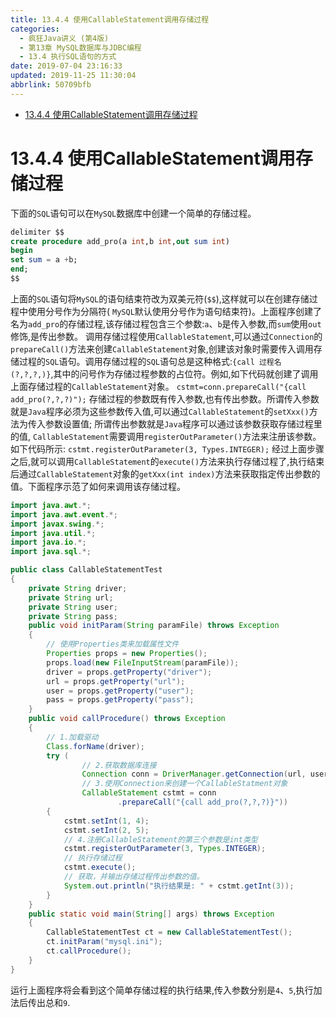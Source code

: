 ```yaml
---
title: 13.4.4 使用CallableStatement调用存储过程
categories: 
  - 疯狂Java讲义 (第4版)
  - 第13章 MySQL数据库与JDBC编程
  - 13.4 执行SQL语句的方式
date: 2019-07-04 23:16:33
updated: 2019-11-25 11:30:04
abbrlink: 50709bfb
---
```

<div id='my_toc'>

- [13.4.4 使用CallableStatement调用存储过程](/JavaReadingNotes/50709bfb/#13-4-4-使用CallableStatement调用存储过程)

</div>
<!--more-->
<script>if (navigator.platform.toLowerCase() == 'win32'){document.getElementById('my_toc').style.display = 'none';}</script>

<!--end-->
# 13.4.4 使用CallableStatement调用存储过程 #
下面的`SQL`语句可以在`MySQL`数据库中创建一个简单的存储过程。
```sql
delimiter $$
create procedure add_pro(a int,b int,out sum int)
begin
set sum = a +b;
end;
$$
```
上面的`SQL`语句将`MySQL`的语句结束符改为双美元符(`$$`),这样就可以在创建存储过程中使用分号作为分隔符( `MySQL`默认使用分号作为语句结束符)。上面程序创建了名为`add_pro`的存储过程,该存储过程包含三个参数:`a`、`b`是传入参数,而`sum`使用`out`修饰,是传出参数。
调用存储过程使用`CallableStatement`,可以通过`Connection`的`prepareCall()`方法来创建`CallableStatement`对象,创建该对象时需要传入调用存储过程的`SQL`语句。调用存储过程的`SQL`语句总是这种格式:`{call 过程名 (?,?,?,)}`,其中的问号作为存储过程参数的占位符。例如,如下代码就创建了调用上面存储过程的`CallableStatement`对象。
`cstmt=conn.prepareCall("{call add_pro(?,?,?)");`
存储过程的参数既有传入参数,也有传出参数。所谓传入参数就是`Java`程序必须为这些参数传入值,可以通过`CallableStatement`的`setXxx()`方法为传入参数设置值;
所谓传出参数就是`Java`程序可以通过该参数获取存储过程里的值, `CallableStatement`需要调用`registerOutParameter()`方法来注册该参数。如下代码所示:
`cstmt.registerOutParameter(3, Types.INTEGER);`
经过上面步骤之后,就可以调用`CallableStatement`的`execute()`方法来执行存储过程了,执行结束后通过`CallableStatement`对象的`getXxx(int index)`方法来获取指定传出参数的值。下面程序示范了如何来调用该存储过程。
```java
import java.awt.*;
import java.awt.event.*;
import javax.swing.*;
import java.util.*;
import java.io.*;
import java.sql.*;

public class CallableStatementTest
{
    private String driver;
    private String url;
    private String user;
    private String pass;
    public void initParam(String paramFile) throws Exception
    {
        // 使用Properties类来加载属性文件
        Properties props = new Properties();
        props.load(new FileInputStream(paramFile));
        driver = props.getProperty("driver");
        url = props.getProperty("url");
        user = props.getProperty("user");
        pass = props.getProperty("pass");
    }
    public void callProcedure() throws Exception
    {
        // 1.加载驱动
        Class.forName(driver);
        try (
                // 2.获取数据库连接
                Connection conn = DriverManager.getConnection(url, user, pass);
                // 3.使用Connection来创建一个CallableStatment对象
                CallableStatement cstmt = conn
                        .prepareCall("{call add_pro(?,?,?)}"))
        {
            cstmt.setInt(1, 4);
            cstmt.setInt(2, 5);
            // 4.注册CallableStatement的第三个参数是int类型
            cstmt.registerOutParameter(3, Types.INTEGER);
            // 执行存储过程
            cstmt.execute();
            // 获取，并输出存储过程传出参数的值。
            System.out.println("执行结果是: " + cstmt.getInt(3));
        }
    }
    public static void main(String[] args) throws Exception
    {
        CallableStatementTest ct = new CallableStatementTest();
        ct.initParam("mysql.ini");
        ct.callProcedure();
    }
}
```
运行上面程序将会看到这个简单存储过程的执行结果,传入参数分别是`4`、`5`,执行加法后传出总和`9`.

